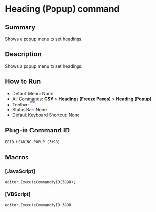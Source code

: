 # Heading (Popup) command

## Summary

Shows a popup menu to set headings.

## Description

Shows a popup menu to set headings.

## How to Run

- Default Menu: None
- [All Commands](../tools/all_commands): **CSV** \> **Headings (Freeze Panes)** \> **Heading (Popup)**
- Toolbar: ![](../../images/heading.png)
- Status Bar: None
- Default Keyboard Shortcut: None

## Plug-in Command ID

```
EEID_HEADING_POPUP (3898)
```

## Macros

### \[JavaScript\]

```
editor.ExecuteCommandByID(3898);
```

### \[VBScript\]

```
editor.ExecuteCommandByID 3898
```
